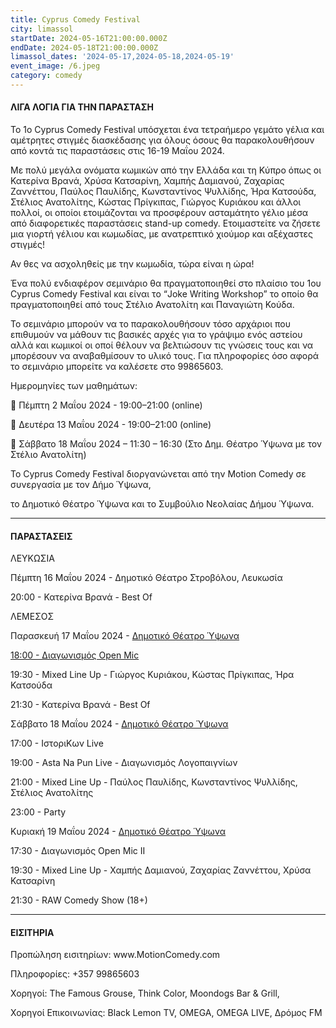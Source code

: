 ```yaml
---
title: Cyprus Comedy Festival
city: limassol
startDate: 2024-05-16T21:00:00.000Z
endDate: 2024-05-18T21:00:00.000Z
limassol_dates: '2024-05-17,2024-05-18,2024-05-19'
event_image: /6.jpeg
category: comedy
---
```


#### ΛΙΓΑ ΛΟΓΙΑ ΓΙΑ ΤΗΝ ΠΑΡΑΣΤΑΣΗ

Το 1ο Cyprus Comedy Festival υπόσχεται ένα τετραήμερο γεμάτο γέλια και αμέτρητες στιγμές διασκέδασης για όλους όσους θα παρακολουθήσουν από κοντά τις παραστάσεις στις 16-19 Μαΐου 2024.

Με πολύ μεγάλα ονόματα κωμικών από την Ελλάδα και τη Κύπρο όπως οι Κατερίνα Βρανά, Χρύσα Κατσαρίνη, Χαμπής Δαμιανού, Ζαχαρίας Ζαννέττου, Παύλος Παυλίδης, Κωνσταντίνος Ψυλλίδης, Ήρα Κατσούδα, Στέλιος Ανατολίτης, Κώστας Πρίγκιπας, Γιώργος Κυριάκου και άλλοι πολλοί, οι οποίοι ετοιμάζονται να προσφέρουν ασταμάτητο γέλιο μέσα από διαφορετικές παραστάσεις stand-up comedy. Ετοιμαστείτε να ζήσετε μια γιορτή γέλιου και κωμωδίας, με ανατρεπτικό χιούμορ και αξέχαστες στιγμές!

Αν θες να ασχοληθείς με την κωμωδία, τώρα είναι η ώρα!

Ένα πολύ ενδιαφέρον σεμινάριο θα πραγματοποιηθεί στο πλαίσιο του 1ου Cyprus Comedy Festival και είναι το “Joke Writing Workshop” το οποίο θα πραγματοποιηθεί από τους Στέλιο Ανατολίτη και Παναγιώτη Κούδα.

Το σεμινάριο μπορούν να το παρακολουθήσουν τόσο αρχάριοι που επιθυμούν να μάθουν τις βασικές αρχές για το γράψιμο ενός αστείου αλλά και κωμικοί οι οποί θέλουν να βελτιώσουν τις γνώσεις τους και να μπορέσουν να αναβαθμίσουν το υλικό τους. Για πληροφορίες όσο αφορά το σεμινάριο μπορείτε να καλέσετε στο 99865603.

Ημερομηνίες των μαθημάτων:

 Πέμπτη 2 Μαΐου 2024 - 19:00–21:00 (online)

 Δευτέρα 13 Μαΐου 2024 - 19:00–21:00 (online)

 Σάββατο 18 Μαΐου 2024 – 11:30 – 16:30 (Στο Δημ. Θέατρο Ύψωνα με τον Στέλιο Ανατολίτη)

Το Cyprus Comedy Festival διοργανώνεται από την Motion Comedy σε συνεργασία με τον Δήμο Ύψωνα,

το Δημοτικό Θέατρο Ύψωνα και το Συμβούλιο Νεολαίας Δήμου Ύψωνα.

***

#### ΠΑΡΑΣΤΑΣΕΙΣ

ΛΕΥΚΩΣΙΑ

Πέμπτη 16 Μαΐου 2024 - Δημοτικό Θέατρο Στροβόλου, Λευκωσία

20:00 - Κατερίνα Βρανά - Best Of

ΛΕΜΕΣΟΣ

Παρασκευή 17 Μαΐου 2024 - [Δημοτικό Θέατρο Ύψωνα](https://www.google.com/maps/place/Ypsonas+Municipal+Theatre/@34.6913192,32.9531023,17z/data=!3m1!4b1!4m6!3m5!1s0x14e7319d05d6ae4f:0x7719e82bafe84be6!8m2!3d34.6913148!4d32.9556772!16s%2Fg%2F11tp0kw5r4?entry=ttu)

[18:00 - Διαγωνισμός Open Mic](https://www.google.com/maps/place/Ypsonas+Municipal+Theatre/@34.6913192,32.9531023,17z/data=!3m1!4b1!4m6!3m5!1s0x14e7319d05d6ae4f:0x7719e82bafe84be6!8m2!3d34.6913148!4d32.9556772!16s%2Fg%2F11tp0kw5r4?entry=ttu)

19:30 - Mixed Line Up - Γιώργος Κυριάκου, Κώστας Πρίγκιπας, Ήρα Κατσούδα

21:30 - Κατερίνα Βρανά - Best Of

Σάββατο 18 Μαΐου 2024 - [Δημοτικό Θέατρο Ύψωνα](https://www.google.com/maps/place/Ypsonas+Municipal+Theatre/@34.6913192,32.9531023,17z/data=!3m1!4b1!4m6!3m5!1s0x14e7319d05d6ae4f:0x7719e82bafe84be6!8m2!3d34.6913148!4d32.9556772!16s%2Fg%2F11tp0kw5r4?entry=ttu)

17:00 - ΙστοριΚων Live

19:00 - Asta Na Pun Live - Διαγωνισμός Λογοπαιγνίων

21:00 - Mixed Line Up - Παύλος Παυλίδης, Κωνσταντίνος Ψυλλίδης, Στέλιος Ανατολίτης

23:00 - Party

Κυριακή 19 Μαΐου 2024 - [Δημοτικό Θέατρο Ύψωνα](https://www.google.com/maps/place/Ypsonas+Municipal+Theatre/@34.6913192,32.9531023,17z/data=!3m1!4b1!4m6!3m5!1s0x14e7319d05d6ae4f:0x7719e82bafe84be6!8m2!3d34.6913148!4d32.9556772!16s%2Fg%2F11tp0kw5r4?entry=ttu)

17:30 - Διαγωνισμός Open Mic II

19:30 - Mixed Line Up - Χαμπής Δαμιανού, Ζαχαρίας Ζαννέττου, Χρύσα Κατσαρίνη

21:30 - RAW Comedy Show (18+)

***

#### ΕΙΣΙΤΗΡΙΑ

Προπώληση εισιτηρίων: www\.MotionComedy.com

Πληροφορίες: +357 99865603

Χορηγοί: The Famous Grouse, Think Color, Moondogs Bar & Grill,

Χορηγοί Επικοινωνίας: Black Lemon TV, OMEGA, OMEGA LIVE, Δρόμος FM

